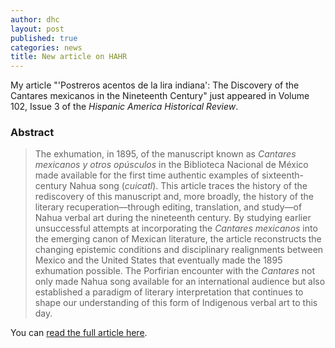 ```yaml
---
author: dhc 
layout: post
published: true
categories: news
title: New article on HAHR
---
```


My article "'Postreros acentos de la lira indiana': The Discovery of the Cantares mexicanos in the Nineteenth Century" just appeared in Volume 102, Issue 3 of the *Hispanic America Historical Review*.
 
### Abstract
 
>The exhumation, in 1895, of the manuscript known as *Cantares mexicanos y otros opúsculos* in the Biblioteca Nacional de México made available for the first time authentic examples of sixteenth-century Nahua song (*cuicatl*). This article traces the history of the rediscovery of this manuscript and, more broadly, the history of the literary recuperation—through editing, translation, and study—of Nahua verbal art during the nineteenth century. By studying earlier unsuccessful attempts at incorporating the *Cantares mexicanos* into the emerging canon of Mexican literature, the article reconstructs the changing epistemic conditions and disciplinary realignments between Mexico and the United States that eventually made the 1895 exhumation possible. The Porfirian encounter with the *Cantares* not only made Nahua song available for an international audience but also established a paradigm of literary interpretation that continues to shape our understanding of this form of Indigenous verbal art to this day.
  
  
You can [read the full article here](https://doi.org/10.1215/00182168-9798278).
